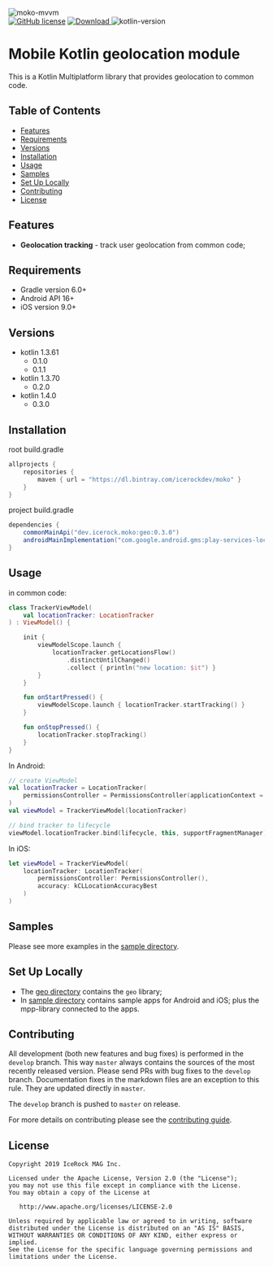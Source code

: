 ![moko-mvvm](https://user-images.githubusercontent.com/5010169/71337878-0e0d0f80-2580-11ea-8ac5-69a132334960.png)  
[![GitHub license](https://img.shields.io/badge/license-Apache%20License%202.0-blue.svg?style=flat)](http://www.apache.org/licenses/LICENSE-2.0) [![Download](https://api.bintray.com/packages/icerockdev/moko/moko-geo/images/download.svg) ](https://bintray.com/icerockdev/moko/moko-geo/_latestVersion) ![kotlin-version](https://img.shields.io/badge/kotlin-1.4.0-orange)

# Mobile Kotlin geolocation module
This is a Kotlin Multiplatform library that provides geolocation to common code.

## Table of Contents
- [Features](#features)
- [Requirements](#requirements)
- [Versions](#versions)
- [Installation](#installation)
- [Usage](#usage)
- [Samples](#samples)
- [Set Up Locally](#set-up-locally)
- [Contributing](#contributing)
- [License](#license)

## Features
- **Geolocation tracking** - track user geolocation from common code;

## Requirements
- Gradle version 6.0+
- Android API 16+
- iOS version 9.0+

## Versions
- kotlin 1.3.61
  - 0.1.0
  - 0.1.1
- kotlin 1.3.70
  - 0.2.0
- kotlin 1.4.0
  - 0.3.0

## Installation
root build.gradle  
```groovy
allprojects {
    repositories {
        maven { url = "https://dl.bintray.com/icerockdev/moko" }
    }
}
```

project build.gradle
```groovy
dependencies {
    commonMainApi("dev.icerock.moko:geo:0.3.0")
    androidMainImplementation("com.google.android.gms:play-services-location:17.0.0")
}
```

## Usage
in common code:
```kotlin
class TrackerViewModel(
    val locationTracker: LocationTracker
) : ViewModel() {

    init {
        viewModelScope.launch {
            locationTracker.getLocationsFlow()
                .distinctUntilChanged()
                .collect { println("new location: $it") }
        }
    }

    fun onStartPressed() {
        viewModelScope.launch { locationTracker.startTracking() }
    }

    fun onStopPressed() {
        locationTracker.stopTracking()
    }
}
```

In Android:
```kotlin
// create ViewModel
val locationTracker = LocationTracker(
    permissionsController = PermissionsController(applicationContext = applicationContext)
)
val viewModel = TrackerViewModel(locationTracker)

// bind tracker to lifecycle
viewModel.locationTracker.bind(lifecycle, this, supportFragmentManager)
```

In iOS:
```swift
let viewModel = TrackerViewModel(
    locationTracker: LocationTracker(
        permissionsController: PermissionsController(),
        accuracy: kCLLocationAccuracyBest
    )
)
```

## Samples
Please see more examples in the [sample directory](sample).

## Set Up Locally 
- The [geo directory](geo) contains the `geo` library;
- In [sample directory](sample) contains sample apps for Android and iOS; plus the mpp-library connected to the apps.

## Contributing
All development (both new features and bug fixes) is performed in the `develop` branch. This way `master` always contains the sources of the most recently released version. Please send PRs with bug fixes to the `develop` branch. Documentation fixes in the markdown files are an exception to this rule. They are updated directly in `master`.

The `develop` branch is pushed to `master` on release.

For more details on contributing please see the [contributing guide](CONTRIBUTING.md).

## License
        
    Copyright 2019 IceRock MAG Inc.
    
    Licensed under the Apache License, Version 2.0 (the "License");
    you may not use this file except in compliance with the License.
    You may obtain a copy of the License at
    
       http://www.apache.org/licenses/LICENSE-2.0
    
    Unless required by applicable law or agreed to in writing, software
    distributed under the License is distributed on an "AS IS" BASIS,
    WITHOUT WARRANTIES OR CONDITIONS OF ANY KIND, either express or implied.
    See the License for the specific language governing permissions and
    limitations under the License.
